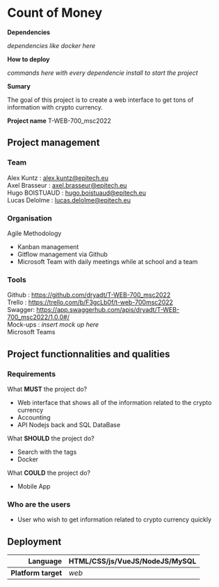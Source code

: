 # Count of Money

**Dependencies**

_dependencies like docker here_

**How to deploy**

_commands here with every dependencie install to start the project_

**Sumary**

The goal of this project is to create a web interface to get tons of information with crypto currency.

**Project name**   T-WEB-700_msc2022 

## Project management 
### Team 
Alex Kuntz : alex.kuntz@epitech.eu </br>
Axel Brasseur : axel.brasseur@epitech.eu </br>
Hugo BOISTUAUD : hugo.boistuaud@epitech.eu </br>
Lucas Delolme : lucas.delolme@epitech.eu 

### Organisation 
Agile Methodology 
- Kanban management 
- Gitflow management via Github 
- Microsoft Team with daily meetings while at school and a team

### Tools 
Github : https://github.com/dryadt/T-WEB-700_msc2022 </br> 
Trello : https://trello.com/b/F3gcLb0f/t-web-700msc2022 </br>
Swagger: https://app.swaggerhub.com/apis/dryadt/T-WEB-700_msc2022/1.0.0#/</br> 
Mock-ups :  _insert mock up here_ </br> 
Microsoft Teams

## Project functionnalities and qualities 
### Requirements 

What **MUST** the project do?<br/> 
* Web interface that shows all of the information related to the crypto currency
* Accounting
* API Nodejs back and SQL DataBase

What **SHOULD** the project do?<br/> 
* Search with the tags 
* Docker

What **COULD** the project do?<br/> 
* Mobile App 

### Who are the users 
* User who wish to get information related to crypto currency quickly

## Deployment 
|**Language**| HTML/CSS/js/VueJS/NodeJS/MySQL </br>|
|---:|:---|
|**Platform target**|_web_| 
